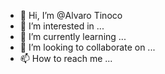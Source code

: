 - 👋 Hi, I’m @Alvaro Tinoco
- 👀 I’m interested in ...
- 🌱 I’m currently learning ...
- 💞️ I’m looking to collaborate on ...
- 📫 How to reach me ...

<!---
Aetiru/Aetiru is a ✨ special ✨ repository because its `README.md` (this file) appears on your GitHub profile.
You can click the Preview link to take a look at your changes.
--->
